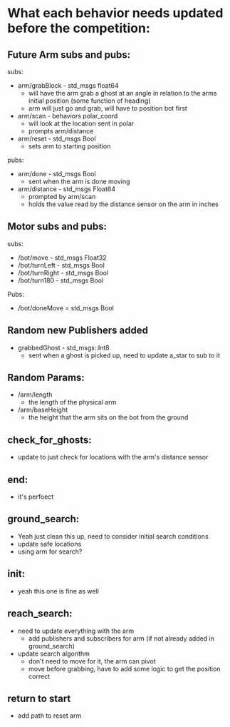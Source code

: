 # What each behavior needs updated before the competition: 

## Future Arm subs and pubs:  
subs:
- arm/grabBlock - std_msgs float64
    - will have the arm grab a ghost at an angle in relation to the arms initial position (some function of heading)
    - arm will just go and grab, will have to position bot first
- arm/scan - behaviors polar_coord 
    - will look at the location sent in polar
    - prompts arm/distance
- arm/reset - std_msgs Bool
    - sets arm to starting position

pubs:
- arm/done - std_msgs Bool
    - sent when the arm is done moving
- arm/distance - std_msgs Float64
    - prompted by arm/scan
    - holds the value read by the distance sensor on the arm in inches

## Motor subs and pubs:
subs:
- /bot/move - std_msgs Float32 
- /bot/turnLeft - std_msgs Bool
- /bot/turnRight - std_msgs Bool
- /bot/turn180 - std_msgs Bool

Pubs:
- /bot/doneMove = std_msgs Bool

## Random new Publishers added
- grabbedGhost - std_msgs::Int8
    - sent when a ghost is picked up, need to update a_star to sub to it

## Random Params:
- /arm/length
    - the length of the physical arm
- /arm/baseHeight
    - the height that the arm sits on the bot from the ground

## check_for_ghosts:
- update to just check for locations with the arm's distance sensor

## end:
- it's perfoect

## ground_search:
- Yeah just clean this up, need to consider initial search conditions
- update safe locations
- using arm for search? 

## init:
- yeah this one is fine as well

## reach_search:  
- need to update everything with the arm
    - add publishers and subscribers for arm (if not already added in ground_search)
- update search algorithm
    - don't need to move for it, the arm can pivot
    - move before grabbing, have to add some logic to get the position correct

## return to start
- add path to reset arm